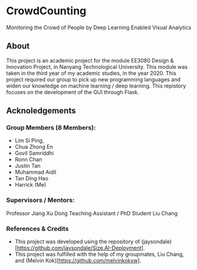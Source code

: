 # CrowdCounting
Monitoring the Crowd of People by Deep Learning Enabled Visual Analytics

## About
This project is an academic project for the module EE3080 Design & Innovation Project, in Nanyang Technological University. This module was taken in the third year of my academic studies, in the year 2020. This project required our group to pick up new programming languages and widen our knowledge on machine learning / deep learning. This repistory focuses on the development of the GUI through Flask.

## Acknoledgements
### Group Members (8 Members):
* Lim Si Ping, 
* Chua Zhong En
* Govil Samriddhi
* Ronn Chan
* Justin Tan
* Muhammad Aidil
* Tan Ding Hao
* Harrick (Me)

### Supervisors / Mentors:
Professor Jiang Xu Dong
Teaching Assistant / PhD Student Liu Chang

### References & Credits
* This project was developed using the repository of (jaysondale)[https://github.com/jaysondale/Size.AI-Deployment].
* This project was fulfilled with the help of my groupmates, Liu Chang, and (Melvin Kok)[https://github.com/melvinkokxw].

